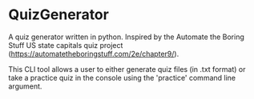 # QuizGenerator
A quiz generator written in python. Inspired by the Automate the Boring Stuff US state capitals quiz project (https://automatetheboringstuff.com/2e/chapter9/).

This CLI tool allows a user to either generate quiz files (in .txt format) or take a practice quiz in the console using the 'practice' command line argument.
